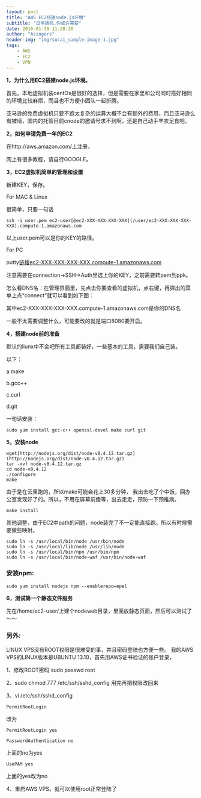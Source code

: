 ```yaml
---
layout: post
title: "AWS EC2搭建node.js环境"
subtitle: "日常搞机,你或许需要"
date: 2016-01-30 11:20:20
author: "Asingers"
header-img: "img/sucai_sample-image-1.jpg"
tags:
    - AWS
    - EC2
    - VPN
---
```


**1，为什么用EC2搭建node.js环境。**

首先，本地虚拟机装centOs是很好的选择，但是需要在家里和公司同时搭好相同的环境比较麻烦，而且也不方便小团队一起折腾。


亚马逊的免费虚拟机只要不跑太复杂的运算大概不会有额外的费用，而且亚马逊么有被墙，国内的托管目前cnode的邀请号求不到啊，还是自己动手丰衣足食吧。

**2，如何申请免费一年的EC2**

在http://aws.amazon.com/上注册。


网上有很多教程，请自行GOOGLE。


**3，EC2虚拟机简单的管理和设置**


新建KEY，保存。


For MAC & Linux


很简单，只要一句话




    ssh -i user.pem ec2-user[@ec2-XXX-XXX-XXX-XXX](/user/ec2-XXX-XXX-XXX-XXX).compute-1.amazonaws.com





以上user.pem可以是你的KEY的路径。


For PC


putty[链接ec2-XXX-XXX-XXX-XXX.compute-1.amazonaws.com](http://xn--ec2-XXX-XXX-XXX-XXX-pn82b1534d.compute-1.amazonaws.com)


注意需要在connection->SSH->Auth里选上你的KEY，之前需要转pem到ppk。


怎么看DNS名：在管理界面里，先点击你要查看的虚拟机，点右键，再弹出的菜单上点“connect”就可以看到如下图：


其中ec2-XXX-XXX-XXX-XXX.compute-1.amazonaws.com是你的DNS名


一般不太需要调整什么，可能要改的就是端口8080要开启。


**4，搭建node前的准备**


默认的liunx中不会吧所有工具都装好，一些基本的工具，需要我们自己装。

以下：

a.make

b.gcc++


c.curl


d.git


一句话安装：




    sudo yum install gcc-c++ openssl-devel make curl git




**5，安装node**



    wget[http://nodejs.org/dist/node-v0.4.12.tar.gz](http://nodejs.org/dist/node-v0.4.12.tar.gz)
    tar -xvf node-v0.4.12.tar.gz
    cd node-v0.4.12
    ./configure
    make





由于是在云里跑的，所以make可能会花上30多分钟， 我出去吃了个中饭，回办公室发现好了的。所以，不用在屏幕前傻等，出去走走，预防一下颈椎病。




    make install





其他调整，由于EC2中path的问题，node装完了不一定能直接跑。所以有时候需要做些映射。




    sudo ln -s /usr/local/bin/node /usr/bin/node
    sudo ln -s /usr/local/lib/node /usr/lib/node
    sudo ln -s /usr/local/bin/npm /usr/bin/npm
    sudo ln -s /usr/local/bin/node-waf /usr/bin/node-waf



### 安装npm: 
	sudo yum install nodejs npm --enablerepo=epel
	
**6，测试第一个静态文件服务**


先在/home/ec2-user/上建个nodeweb目录，里面放静态页面，然后可以测试了～～

### 另外:

LINUX VPS没有ROOT权限是很难受的事，并且密码登陆也方便一些。
我的AWS VPS的LINUX版本是UBUNTU 13.10，首先用AWS证书验证的账户登录，


1、修改ROOT密码
sudo passwd root

2、sudo chmod 777 /etc/ssh/sshd_config
用完再把权限改回来


3、vi /etc/ssh/sshd_config

	PermitRootLogin
改为

	PermitRootLogin yes				
		
	PasswordAuthentication no
上面的no为yes


	UsePAM yes
	
上面的yes改为no

4、重启AWS VPS，就可以使用root正常登陆了